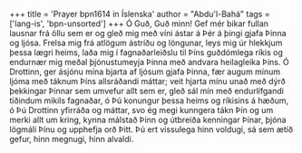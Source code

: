+++
title = 'Prayer bpn1614 in Íslenska'
author = "Abdu'l-Bahá"
tags = ['lang-is', 'bpn-unsorted']
+++
Ó Guð, Guð minn! Gef mér bikar fullan lausnar frá öllu sem er og gleð mig með víni ástar á Þér á þingi gjafa Þinna og ljósa. Frelsa mig frá atlögum ástríðu og löngunar, leys mig úr hlekkj­um þessa lægri heims, laða mig í fagnaðar­leiðslu til Þíns guðdómlega ríkis og endurnær mig meðal þjónustumeyja Þinna með andvara heilag­leika Þíns.
Ó Drottinn, ger ásjónu mína bjarta af ljósum gjafa Þinna, fær augum mínum ljóma með táknum Þíns allsráðandi máttar; veit hjarta mínu unað með dýrð þekkingar Þinnar sem umvefur allt sem er, gleð sál mín með endurlífgandi tíðindum mikils fagnaðar, ó Þú konungur þessa heims og ríkisins á hæðum, ó Þú Drottinn yfirráða og máttar, svo ég megi kunngera tákn Þín og um merki allt um kring, kynna málstað Þinn og útbreiða kenningar Þínar, þjóna lögmáli Þínu og upphefja orð Þitt.
Þú ert vissulega hinn voldugi, sá sem ætíð gefur, hinn megnugi, hinn alvaldi.
